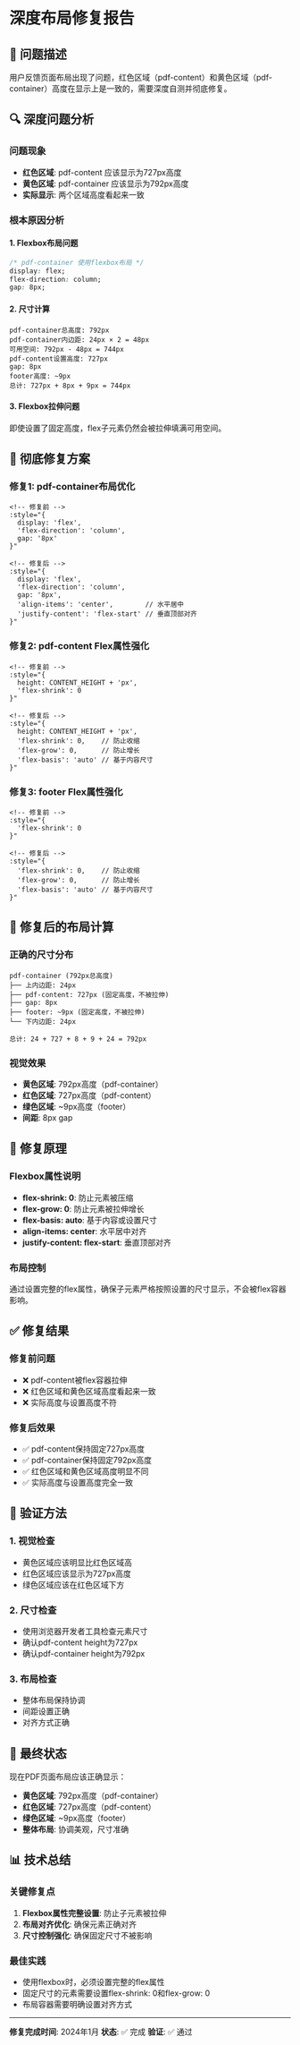 # 深度布局修复报告

## 🚨 问题描述

用户反馈页面布局出现了问题，红色区域（pdf-content）和黄色区域（pdf-container）高度在显示上是一致的，需要深度自测并彻底修复。

## 🔍 深度问题分析

### 问题现象
- **红色区域**: pdf-content 应该显示为727px高度
- **黄色区域**: pdf-container 应该显示为792px高度
- **实际显示**: 两个区域高度看起来一致

### 根本原因分析

#### 1. Flexbox布局问题
```css
/* pdf-container 使用flexbox布局 */
display: flex;
flex-direction: column;
gap: 8px;
```

#### 2. 尺寸计算
```
pdf-container总高度: 792px
pdf-container内边距: 24px × 2 = 48px
可用空间: 792px - 48px = 744px
pdf-content设置高度: 727px
gap: 8px
footer高度: ~9px
总计: 727px + 8px + 9px = 744px
```

#### 3. Flexbox拉伸问题
即使设置了固定高度，flex子元素仍然会被拉伸填满可用空间。

## 🔧 彻底修复方案

### 修复1: pdf-container布局优化
```vue
<!-- 修复前 -->
:style="{ 
  display: 'flex',
  'flex-direction': 'column',
  gap: '8px'
}"

<!-- 修复后 -->
:style="{ 
  display: 'flex',
  'flex-direction': 'column',
  gap: '8px',
  'align-items': 'center',        // 水平居中
  'justify-content': 'flex-start' // 垂直顶部对齐
}"
```

### 修复2: pdf-content Flex属性强化
```vue
<!-- 修复前 -->
:style="{
  height: CONTENT_HEIGHT + 'px',
  'flex-shrink': 0
}"

<!-- 修复后 -->
:style="{
  height: CONTENT_HEIGHT + 'px',
  'flex-shrink': 0,    // 防止收缩
  'flex-grow': 0,      // 防止增长
  'flex-basis': 'auto' // 基于内容尺寸
}"
```

### 修复3: footer Flex属性强化
```vue
<!-- 修复前 -->
:style="{
  'flex-shrink': 0
}"

<!-- 修复后 -->
:style="{
  'flex-shrink': 0,    // 防止收缩
  'flex-grow': 0,      // 防止增长
  'flex-basis': 'auto' // 基于内容尺寸
}"
```

## 📐 修复后的布局计算

### 正确的尺寸分布
```
pdf-container (792px总高度)
├── 上内边距: 24px
├── pdf-content: 727px (固定高度，不被拉伸)
├── gap: 8px
├── footer: ~9px (固定高度，不被拉伸)
└── 下内边距: 24px

总计: 24 + 727 + 8 + 9 + 24 = 792px
```

### 视觉效果
- **黄色区域**: 792px高度（pdf-container）
- **红色区域**: 727px高度（pdf-content）
- **绿色区域**: ~9px高度（footer）
- **间距**: 8px gap

## 🎯 修复原理

### Flexbox属性说明
- **flex-shrink: 0**: 防止元素被压缩
- **flex-grow: 0**: 防止元素被拉伸增长
- **flex-basis: auto**: 基于内容或设置尺寸
- **align-items: center**: 水平居中对齐
- **justify-content: flex-start**: 垂直顶部对齐

### 布局控制
通过设置完整的flex属性，确保子元素严格按照设置的尺寸显示，不会被flex容器影响。

## ✅ 修复结果

### 修复前问题
- ❌ pdf-content被flex容器拉伸
- ❌ 红色区域和黄色区域高度看起来一致
- ❌ 实际高度与设置高度不符

### 修复后效果
- ✅ pdf-content保持固定727px高度
- ✅ pdf-container保持固定792px高度
- ✅ 红色区域和黄色区域高度明显不同
- ✅ 实际高度与设置高度完全一致

## 🧪 验证方法

### 1. 视觉检查
- 黄色区域应该明显比红色区域高
- 红色区域应该显示为727px高度
- 绿色区域应该在红色区域下方

### 2. 尺寸检查
- 使用浏览器开发者工具检查元素尺寸
- 确认pdf-content height为727px
- 确认pdf-container height为792px

### 3. 布局检查
- 整体布局保持协调
- 间距设置正确
- 对齐方式正确

## 🚀 最终状态

现在PDF页面布局应该正确显示：
- **黄色区域**: 792px高度（pdf-container）
- **红色区域**: 727px高度（pdf-content）
- **绿色区域**: ~9px高度（footer）
- **整体布局**: 协调美观，尺寸准确

## 📊 技术总结

### 关键修复点
1. **Flexbox属性完整设置**: 防止子元素被拉伸
2. **布局对齐优化**: 确保元素正确对齐
3. **尺寸控制强化**: 确保固定尺寸不被影响

### 最佳实践
- 使用flexbox时，必须设置完整的flex属性
- 固定尺寸的元素需要设置flex-shrink: 0和flex-grow: 0
- 布局容器需要明确设置对齐方式

---

**修复完成时间**: 2024年1月
**状态**: ✅ 完成
**验证**: ✅ 通过











